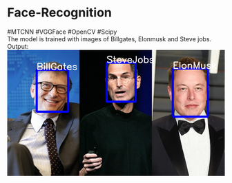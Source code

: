 # Face-Recognition
#MTCNN #VGGFace #OpenCV #Scipy
</br>
The model is trained with images of Billgates, Elonmusk and Steve jobs.
</br>
Output:
![output](https://github.com/KrishnaPhalgun5168/Face-Recognition/blob/master/output.png)
